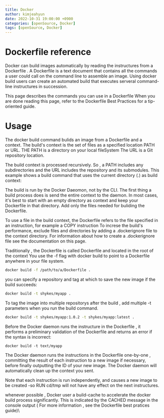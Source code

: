 ```yaml
---
title: Docker
author: kimjeahyun
date: 2022-10-31 19:00:00 +0900
categories: [openSource, Docker]
tags: [openSource, Docker]
---
```


# Dockerfile reference 

Docker can build images automatically by reading the instructures from a Dockerfile . A Dockerfile is a text document that contains all the commands a user could call on the command line to assemble an image.  Using docker build users can create an automated build that executes serveral command-line instructures in succession.

This page describes the commands you can use in a Dockerfile When you are done reading this page, refer to the Dockerfile Best Practices for a tip-oriented guide.

# Usage 

The docker build command bulids an image from a Dockerfile and a context. The build's context is the set of files as a specified location PATH or URL. THE PATH is a directory on your local fileSystem The URL is a Git repository location.

The build context is processed recursively. So , a PATH includes any subdirectories and the URL includes the repository and its submodules. This example shows a build command that uses the current directory (.) as build context:

The build is run by the Docker Daeomon, not by the CLI. The first thing a build process does is send the entire context to the daemon. In most cases, it's best to start with an empty directory as context and keep your Dockerfile in that directory. Add only the files needed for buliding the Dockerfile.

To use a file in the build context, the Dockerfile refers to the file specified in an instruction, for example a COPY instruction To increse the build's performance, exclude files and directories by adding a .dockerignore file to the context directory. For information about how to create a .dockerignore file see the documentation on this page.

Traditionally , the Dockerfile is called Dockerfile and located in the root of the context You use the -f flag with docker build to point to a Dockerfile anywhere in your file system.

```bash
docker build -f /path/to/a/Dockerfile .
```

you can specify a repository and tag at which to save the new image if the build succeeds:

```bash
docker build -t shykes/myapp .
```


To tag the image into multiple repositorys after the build , add multiple -t parameters when you run the build command.

```bash
docker build -t shykes/myapp:1.0.2 -t shykes/myapp:latest .
```

Before the Docker daemon runs the instructure in the Dockerfile , it performs a preliminary validation of the Dockerfile and returns an error if the syntax is incorrect:

```
docker build -t text/myapp
```

The Docker daemon runs the instructions in the Dockerfile one-by-one , committing the result of each instruction to a new image if necessary, before finally outputting the ID of your new image. The Docker daemon will automatically clean up the context you sent.

Note that each instruction is run independently, and causes a new image to be created -so RUN cd/tmp will not have any effect on the next instructures.

whenever possible , Docker user a build-cache to accelerate the docker build process significantly. This is indicated by the CACHED message in the console output ( For more information , see the Dockerfile best pratices guide)\\
















